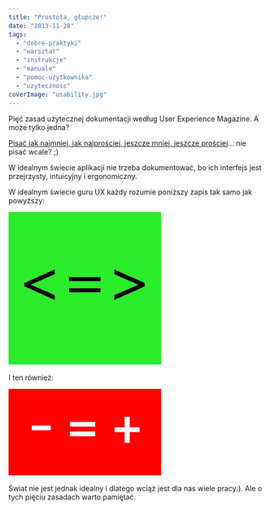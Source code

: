 ```yaml
---
title: "Prostota, głupcze!"
date: "2013-11-28"
tags:
  - "dobre-praktyki"
  - "warsztat"
  - "instrukcje"
  - "manuale"
  - "pomoc-uzytkownika"
  - "uzytecznosc"
coverImage: "usability.jpg"
---
```


Pięć zasad użytecznej dokumentacji według User Experience Magazine. A może tylko
jedna?

[Pisać jak najmniej, jak najprościej, jeszcze mniej, jeszcze prościej](http://uxmag.com/articles/five-principles-of-writing-for-users)...
nie pisać wcale? ;)

W idealnym świecie aplikacji nie trzeba dokumentować, bo ich interfejs jest
przejrzysty, intuicyjny i ergonomiczny.

W idealnym świecie guru UX każdy rozumie poniższy zapis tak samo jak powyższy:

[![LessIsMore1](images/LessIsMore1.jpg)](http://techwriter.pl/wp-content/uploads/2013/11/LessIsMore1.jpg)

I ten również:

[![LessIsMore2](images/LessIsMore2-300x170.jpg)](http://techwriter.pl/wp-content/uploads/2013/11/LessIsMore2.jpg)

Świat nie jest jednak idealny i dlatego wciąż jest dla nas wiele pracy:). Ale o
tych pięciu zasadach warto pamiętać.
